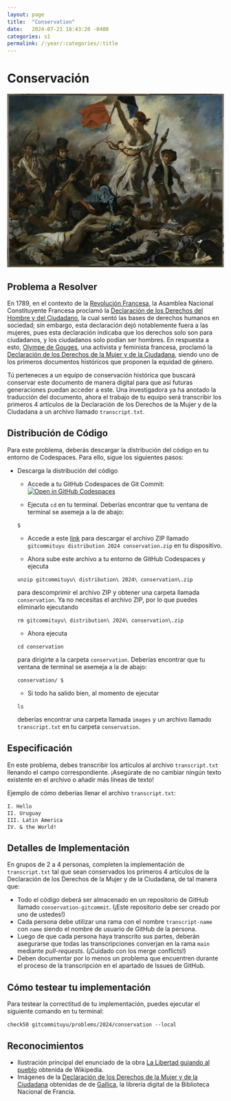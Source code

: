 ```yaml
---
layout: page
title:  "Conservation"
date:   2024-07-21 18:43:20 -0400
categories: s1
permalink: /:year/:categories/:title
---
```


# Conservación
![Revolución Francesa](/assets/images/s1/revolution.jpg)

## Problema a Resolver
En 1789, en el contexto de la [Revolución Francesa](https://es.wikipedia.org/wiki/Revoluci%C3%B3n_francesa), la Asamblea Nacional Constituyente Francesa proclamó la [Declaración de los Derechos del Hombre y del Ciudadano](https://es.wikipedia.org/wiki/Declaraci%C3%B3n_de_los_Derechos_del_Hombre_y_del_Ciudadano), la cual sentó las bases de derechos humanos en sociedad; sin embargo, esta declaración dejó notablemente fuera a las mujeres, pues esta declaración indicaba que los derechos solo son para ciudadanos, y los ciudadanos solo podían ser hombres. En respuesta a esto, [Olympe de Gouges](https://es.wikipedia.org/wiki/Olympe_de_Gouges), una activista y feminista francesa, proclamó la [Declaración de los Derechos de la Mujer y de la Ciudadana](https://es.wikipedia.org/wiki/Declaraci%C3%B3n_de_los_Derechos_de_la_Mujer_y_de_la_Ciudadana), siendo uno de los primeros documentos históricos que proponen la equidad de género.

Tú perteneces a un equipo de conservación histórica que buscará conservar este documento de manera digital para que así futuras generaciones puedan acceder a este. Una investigadora ya ha anotado la traducción del documento, ahora el trabajo de tu equipo será transcribir los primeros 4 artículos de la Declaración de los Derechos de la Mujer y de la Ciudadana a un archivo llamado `transcript.txt`.

## Distribución de Código
Para este problema, deberás descargar la distribución del código en tu entorno de Codespaces. Para ello, sigue los siguientes pasos:

+ Descarga la distribución del código
    * Accede a tu GitHub Codespaces de Git Commit:  [![Open in GitHub Codespaces](https://github.com/codespaces/badge.svg)](https://codespaces.new/gitcommituyu/codespace)

    * Ejecuta `cd` en tu terminal. Deberías encontrar que tu ventana de terminal se asemeja a la de abajo:
    ```
    $
    ```

    * Accede a este [link](https://download-directory.github.io/?url=https%3A%2F%2Fgithub.com%2Fgitcommituyu%2Fdistribution%2Ftree%2F2024%2Fconservation) para descargar el archivo ZIP llamado `gitcommituyu distribution 2024 conservation.zip` en tu dispositivo.

    * Ahora sube este archivo a tu entorno de GitHub Codespaces y ejecuta
    ```
    unzip gitcommituyu\ distribution\ 2024\ conservation\.zip
    ```
    para descomprimir el archivo ZIP y obtener una carpeta llamada `conservation`. Ya no necesitas el archivo ZIP, por lo que puedes eliminarlo ejecutando
    ```
    rm gitcommituyu\ distribution\ 2024\ conservation\.zip
    ```

    * Ahora ejecuta
    ```
    cd conservation
    ```
    para dirigirte a la carpeta `conservation`. Deberías encontrar que tu ventana de terminal se asemeja a la de abajo:
    ```
    conservation/ $
    ```

    * Si todo ha salido bien, al momento de ejecutar
    ```
    ls
    ```
    deberías encontrar una carpeta llamada `images` y un archivo llamado `transcript.txt` en tu carpeta `conservation`.

## Especificación
En este problema, debes transcribir los artículos al archivo `transcript.txt` llenando el campo correspondiente. ¡Asegúrate de no cambiar ningún texto existente en el archivo o añadir más líneas de texto!

Ejemplo de cómo deberías llenar el archivo `transcript.txt`:
```
I. Hello
II. Uruguay
III. Latin America
IV. & the World!
```

## Detalles de Implementación
En grupos de 2 a 4 personas, completen la implementación de `transcript.txt` tal que sean conservados los primeros 4 artículos de la Declaración de los Derechos de la Mujer y de la Ciudadana, de tal manera que:

* Todo el código deberá ser almacenado en un repositorio de GitHub llamado `conservation-gitcommit`. (¡Este repositorio debe ser creado por uno de ustedes!)
* Cada persona debe utilizar una rama con el nombre `transcript-name` con `name` siendo el nombre de usuario de GitHub de la persona.
* Luego de que cada persona haya transcrito sus partes, deberán asegurarse que todas las transcripciones converjan en la rama `main` mediante *pull-requests*. (¡Cuidado con los merge conflicts!)
* Deben documentar por lo menos un problema que encuentren durante el proceso de la transcripción en el apartado de Issues de GitHub.

## Cómo testear tu implementación
Para testear la correctitud de tu implementación, puedes ejecutar el siguiente comando en tu terminal:
```
check50 gitcommituyu/problems/2024/conservation --local
```

## Reconocimientos
* Ilustración principal del enunciado de la obra [La Libertad guiando al pueblo](https://es.wikipedia.org/wiki/La_Libertad_guiando_al_pueblo) obtenida de Wikipedia. 
* Imágenes de la [Declaración de los Derechos de la Mujer y de la Ciudadana](https://es.wikipedia.org/wiki/Declaraci%C3%B3n_de_los_Derechos_de_la_Mujer_y_de_la_Ciudadana) obtenidas de de [Gallica](https://gallica.bnf.fr/ark:/12148/bpt6k64848397/f1.item), la librería digital de la Biblioteca Nacional de Francia.
